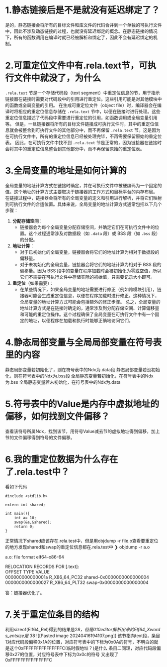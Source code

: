 
# 1.静态链接后是不是就没有延迟绑定了？
是的，静态链接会将所有的目标文件和库文件的代码合并到一个单独的可执行文件中，因此不涉及动态链接的过程，也就没有延迟绑定的概念。在静态链接的情况下，所有的函数调用在编译时就已经被解析和绑定了，因此不会有延迟绑定的机制。
# 2.可重定位文件中有.rela.text节，可执行文件中就没了，为什么
`.rela.text` 节是一个存储代码段（text segment）中重定位信息的节，用于指示链接器在链接时需要对代码段中的引用进行重定位。这些引用可能是对其他模块中的函数或全局变量的引用。
在生成可重定位文件（object file）时，编译器会在编译时将相应的重定位信息存储在 `.rela.text` 节中，以便在链接时进行处理。这些重定位信息描述了代码段中需要进行重定位的引用，如函数调用或全局变量引用等。
但是，一旦链接器将所有的目标文件链接成可执行文件时，其中的重定位信息就会被整合到可执行文件的其他部分中，而不再保留 `.rela.text` 节。这是因为在可执行文件中，所有的重定位信息已经被处理完毕，不再需要保留原始的重定位表。
因此，在可执行文件中找不到 `.rela.text` 节是正常的，因为链接器在链接时会将其中的重定位信息整合到其他部分中，而不再保留原始的重定位表。
# 3.全局变量的地址是如何计算的
全局变量的地址计算方式在链接时确定，并在可执行文件中被硬编码为一个固定的值。这个地址的计算方式主要取决于链接器的工作方式和目标平台的内存布局。
在链接过程中，链接器会将所有的全局变量的定义和引用进行解析，并将它们映射到可执行文件的合适位置。具体来说，全局变量的地址计算方式通常包括以下几个步骤：
1. **分配存储空间**：
    - 链接器会为每个全局变量分配存储空间，并确定它们在可执行文件中的位置。这个过程通常涉及对数据段（如 `.data` 段）或 BSS 段（如 `.bss` 段）的分配。
2. **地址计算**：
    - 对于已初始化的全局变量，链接器会将它们的地址计算为相对于数据段的偏移量。
    - 对于未初始化的全局变量，链接器会将它们的地址计算为相对于 BSS 段的偏移量。因为 BSS 段中的变量在程序加载时会被初始化为零或空值，所以它们不需要在可执行文件中存储实际的初始值，只需要记录大小即可。
3. **重定位**（如果需要）：
    - 在某些情况下，如果全局变量的地址需要进行修正（例如跨模块引用），链接器可能会生成重定位信息，以便在程序加载时进行修正。这种情况下，全局变量的地址计算方式可能会包括额外的修正步骤。
	总之，全局变量的地址计算方式是在链接时确定的，通常涉及到分配存储空间、计算偏移量和可能的重定位操作。这个过程确保了全局变量在可执行文件中有一个固定的地址，以便程序在加载和执行时能够正确地访问它们。

# 4.静态局部变量与全局局部变量在符号表里的内容
静态局部变量若初始化了，则在符号表中的Ndx为.data段
静态局部变量若没初始化，则在符号表中的Ndx为.bss段
全局静态变量若初始化，在符号表中的Ndx为.bss
全局静态变量若未初始化，在符号表中的Ndx为.data

# 5.符号表中的Value是内存中虚拟地址的偏移，如何找到文件偏移？
查看该符号所属Ndx，找到该节，用符号Value减去节的虚拟地址得到偏移，加上节的文件偏移得到符号的文件偏移。


# 6.我的重定位数据为什么存在了.rela.test中？
看如下代码

```
#include <stdlib.h>

extern int shared;
  
int main(){
    int a= 10;
    swap(&a,&shared);  
    return 0;
}
```
正常情况下shared应该存在.rela.test中，但是用objdump -r file.o查看要重定位的地方发现shared和swap的重定位信息都在.rela.test中
❯ objdump -r a.o               

a.o:     file format elf64-x86-64             

RELOCATION RECORDS FOR [.text]:                                                                    
OFFSET                           TYPE                                 VALUE                                                                  
000000000000001a R_X86_64_PC32     shared-0x0000000000000004                                                  
0000000000000027 R_X86_64_PLT32    swap-0x0000000000000004   

答：链接器优化了。

# 7.关于重定位条目的结构
利用sizeof(Elf64_Rel)得到的结果是2*8，但是010editor解析出来的Elf64_Xword s_entsize是 3*8 
![[Pasted image 20240416194107.png]]
该节指向text段，条目1对应代码段偏移0x1A的位置，对应符号表中的下标为0x0A的符号，不明白的就是这个0xFFFFFFFFFFFFFFFC(临时假地址？)是什么
条目二同理，对应代码段偏移0x27的位置，对应符号表中下标为0x0c的符号
又出现了0xFFFFFFFFFFFFFFFC